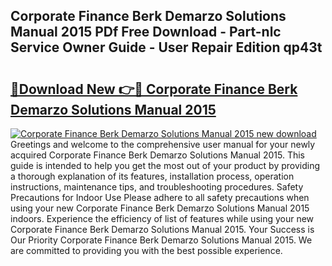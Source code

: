 ## Corporate Finance Berk Demarzo Solutions Manual 2015 PDf Free Download - Part-nlc Service Owner Guide - User Repair Edition qp43t

# <h2><a href="http://bc71637.oget.top/?id=Corporate+Finance+Berk+Demarzo+Solutions+Manual+2015">🔗Download New 👉🔴 Corporate Finance Berk Demarzo Solutions Manual 2015</a></h2>

[![Corporate Finance Berk Demarzo Solutions Manual 2015 new download](https://i.imgur.com/5g1atiW.png)](http://bc71637.oget.top/?id=Corporate+Finance+Berk+Demarzo+Solutions+Manual+2015)
Greetings and welcome to the comprehensive user manual for your newly acquired Corporate Finance Berk Demarzo Solutions Manual 2015. This guide is intended to help you get the most out of your product by providing a thorough explanation of its features, installation process, operation instructions, maintenance tips, and troubleshooting procedures. Safety Precautions for Indoor Use Please adhere to all safety precautions when using your new Corporate Finance Berk Demarzo Solutions Manual 2015 indoors. Experience the efficiency of list of features while using your new Corporate Finance Berk Demarzo Solutions Manual 2015. Your Success is Our Priority Corporate Finance Berk Demarzo Solutions Manual 2015. We are committed to providing you with the best possible experience.
